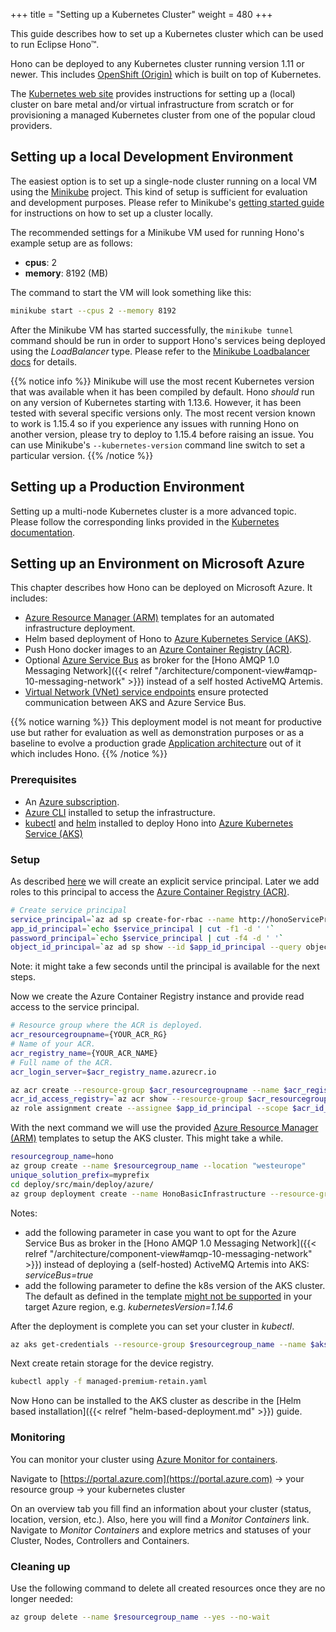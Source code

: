 +++
title = "Setting up a Kubernetes Cluster"
weight = 480
+++

This guide describes how to set up a Kubernetes cluster which can be used to run Eclipse Hono&trade;.

<!--more-->

Hono can be deployed to any Kubernetes cluster running version 1.11 or newer. This includes [OpenShift (Origin)](https://www.okd.io/) which is built on top of Kubernetes.

The [Kubernetes web site](https://kubernetes.io/docs/setup/) provides instructions for setting up a (local) cluster on bare metal and/or virtual infrastructure from scratch or for provisioning a managed Kubernetes cluster from one of the popular cloud providers.

<a name="Local Development"></a>

## Setting up a local Development Environment

The easiest option is to set up a single-node cluster running on a local VM using the [Minikube](https://minikube.sigs.k8s.io/) project.
This kind of setup is sufficient for evaluation and development purposes.
Please refer to Minikube's [getting started guide](https://minikube.sigs.k8s.io/docs/start/) for instructions on how to set up a cluster locally.

The recommended settings for a Minikube VM used for running Hono's example setup are as follows:

- **cpus**: 2
- **memory**: 8192 (MB)

The command to start the VM will look something like this:

```sh
minikube start --cpus 2 --memory 8192
```

After the Minikube VM has started successfully, the `minikube tunnel` command should be run in order to support Hono's services being deployed using the *LoadBalancer* type. Please refer to the [Minikube Loadbalancer docs](https://minikube.sigs.k8s.io/docs/tasks/loadbalancer/) for details.

{{% notice info %}}
Minikube will use the most recent Kubernetes version that was available when it has been compiled by default.
Hono *should* run on any version of Kubernetes starting with 1.13.6. However, it has been tested with several
specific versions only. The most recent version known to work is 1.15.4 so if you experience any issues with
running Hono on another version, please try to deploy to 1.15.4 before raising an issue.
You can use Minikube's `--kubernetes-version` command line switch to set a particular version.
{{% /notice %}}

## Setting up a Production Environment

Setting up a multi-node Kubernetes cluster is a more advanced topic. Please follow the corresponding links provided in the [Kubernetes documentation](https://kubernetes.io/docs/setup/#production-environment).

## Setting up an Environment on Microsoft Azure

This chapter describes how Hono can be deployed on Microsoft Azure. It includes:

- [Azure Resource Manager (ARM)](https://docs.microsoft.com/en-us/azure/azure-resource-manager/resource-group-overview)
  templates for an automated infrastructure deployment.
- Helm based deployment of Hono to [Azure Kubernetes Service (AKS)](https://docs.microsoft.com/en-us/azure/aks/intro-kubernetes).
- Push Hono docker images to an [Azure Container Registry (ACR)](https://azure.microsoft.com/en-us/services/container-registry/).
- Optional [Azure Service Bus](https://docs.microsoft.com/en-us/azure/service-bus-messaging/service-bus-messaging-overview) as
  broker for the [Hono AMQP 1.0 Messaging Network]({{< relref "/architecture/component-view#amqp-10-messaging-network" >}})
  instead of a self hosted ActiveMQ Artemis.
- [Virtual Network (VNet) service endpoints](https://docs.microsoft.com/en-us/azure/virtual-network/virtual-network-service-endpoints-overview)
  ensure protected communication between AKS and Azure Service Bus.

{{% notice warning %}}
This deployment model is not meant for productive use but rather for evaluation as well as demonstration purposes or as a baseline to evolve a production grade [Application architecture](https://docs.microsoft.com/en-us/azure/architecture/guide/) out of it which includes Hono.
{{% /notice %}}

### Prerequisites

- An [Azure subscription](https://azure.microsoft.com/en-us/get-started/).
- [Azure CLI](https://docs.microsoft.com/en-us/cli/azure/install-azure-cli) installed to setup the infrastructure.
- [kubectl](https://kubernetes.io/docs/tasks/tools/install-kubectl/) and [helm](https://helm.sh/docs/intro/install/)
  installed to deploy Hono into [Azure Kubernetes Service (AKS)](https://docs.microsoft.com/en-us/azure/aks/intro-kubernetes)

### Setup

As described [here](https://docs.microsoft.com/en-gb/azure/aks/kubernetes-service-principal) we will create an explicit service principal. Later we add roles to this principal to access the [Azure Container Registry (ACR)](https://docs.microsoft.com/en-us/azure/container-registry/container-registry-intro).

```bash
# Create service principal
service_principal=`az ad sp create-for-rbac --name http://honoServicePrincipal --skip-assignment --output tsv`
app_id_principal=`echo $service_principal | cut -f1 -d ' '`
password_principal=`echo $service_principal | cut -f4 -d ' '`
object_id_principal=`az ad sp show --id $app_id_principal --query objectId --output tsv`
```

Note: it might take a few seconds until the principal is available for the next steps.

Now we create the Azure Container Registry instance and provide read access to the service principal.

```bash
# Resource group where the ACR is deployed.
acr_resourcegroupname={YOUR_ACR_RG}
# Name of your ACR.
acr_registry_name={YOUR_ACR_NAME}
# Full name of the ACR.
acr_login_server=$acr_registry_name.azurecr.io

az acr create --resource-group $acr_resourcegroupname --name $acr_registry-name  --sku Basic
acr_id_access_registry=`az acr show --resource-group $acr_resourcegroupname --name $acr_registry_name --query "id" --output tsv`
az role assignment create --assignee $app_id_principal --scope $acr_id_access_registry --role Reader
```

With the next command we will use the provided [Azure Resource Manager (ARM)](https://docs.microsoft.com/en-us/azure/azure-resource-manager/resource-group-overview) templates to setup the AKS cluster. This might take a while.

```bash
resourcegroup_name=hono
az group create --name $resourcegroup_name --location "westeurope"
unique_solution_prefix=myprefix
cd deploy/src/main/deploy/azure/
az group deployment create --name HonoBasicInfrastructure --resource-group $resourcegroup_name --template-file arm/honoInfrastructureDeployment.json --parameters uniqueSolutionPrefix=$unique_solution_prefix servicePrincipalObjectId=$object_id_principal servicePrincipalClientId=$app_id_principal servicePrincipalClientSecret=$password_principal
```

Notes:

- add the following parameter in case you want to opt for the Azure Service Bus as broker in the
  [Hono AMQP 1.0 Messaging Network]({{< relref "/architecture/component-view#amqp-10-messaging-network" >}}) instead of
  deploying a (self-hosted) ActiveMQ Artemis into AKS: *serviceBus=true*
- add the following parameter to define the k8s version of the AKS cluster. The default as defined in the
  template [might not be supported](https://docs.microsoft.com/en-us/azure/aks/supported-kubernetes-versions) in your
  target Azure region, e.g. *kubernetesVersion=1.14.6*

After the deployment is complete you can set your cluster in *kubectl*.

```bash
az aks get-credentials --resource-group $resourcegroup_name --name $aks_cluster_name
```

Next create retain storage for the device registry.

```bash
kubectl apply -f managed-premium-retain.yaml
```

Now Hono can be installed to the AKS cluster as describe in the [Helm based installation]({{< relref "helm-based-deployment.md" >}})
guide.

### Monitoring

You can monitor your cluster using
[Azure Monitor for containers](https://docs.microsoft.com/en-us/azure/azure-monitor/insights/container-insights-overview).

Navigate to [https://portal.azure.com](https://portal.azure.com) -> your resource group -> your kubernetes cluster

On an overview tab you fill find an information about your cluster (status, location, version, etc.). Also, here
you will find a *Monitor Containers* link. Navigate to *Monitor Containers* and explore metrics and statuses of
your Cluster, Nodes, Controllers and Containers.

### Cleaning up

Use the following command to delete all created resources once they are no longer needed:

```sh
az group delete --name $resourcegroup_name --yes --no-wait
```
